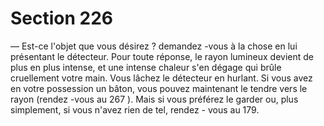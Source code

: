 # Section 226

— Est-ce l'objet que vous désirez ? demandez -vous  à la chose en
lui présentant le détecteur.
Pour toute réponse, le rayon lumineux devient de plus en plus
intense, et une intense chaleur s'en dégage qui brûle cruellement
votre main. Vous lâchez le détecteur en hurlant. Si vous avez en
votre possession un  bâton, vous pouvez maintenant le tendre
vers le rayon (rendez -vous au 267 ). Mais si vous préférez le
garder ou, plus simplement, si vous n'avez rien de tel, rendez -
vous au 179.